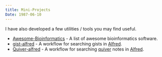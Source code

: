 ```yaml
---
title: Mini-Projects
Date: 1987-06-10
---
```


I have also developed a few utilities / tools you may find useful.

* [Awesome-Bioinformatics](https://github.com/danielecook/Awesome-Bioinformatics) - A list of awesome bioinformatics software.
* [gist-alfred](https://github.com/danielecook/gist-alfred) - A workflow for searching gists in [Alfred](http://alfredapp.com/).
* [Quiver-alfred](https://github.com/danielecook/Quiver-alfred) - A workflow for searching [quiver](https://happenapps.com/) notes in [Alfred](http://alfredapp.com/).
